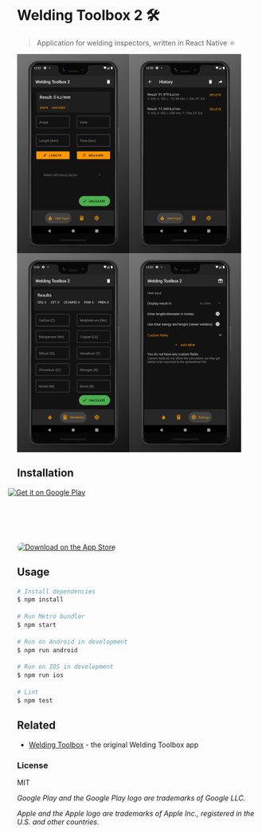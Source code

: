 # Welding Toolbox 2 🛠️

> Application for welding inspectors, written in React Native ⚛️

<div style="display: flex; flex-direction: row; flex-wrap: wrap">
  <img src="media/screenshot_1.jpg" height="400">
  <img src="media/screenshot_2.jpg" height="400">
  <img src="media/screenshot_3.jpg" height="400">
  <img src="media/screenshot_4.jpg" height="400">
</div>

## Installation

<div style="display: flex; flex-direction: column">
    <a href='https://play.google.com/store/apps/details?id=me.kepinski.weldingtoolbox2&hl=en&gl=US&pcampaignid=pcampaignidMKT-Other-global-all-co-prtnr-py-PartBadge-Mar2515-1' style="width: 270px; height: 110px; margin-left: -18px"><img alt='Get it on Google Play' src='https://play.google.com/intl/en_us/badges/static/images/badges/en_badge_web_generic.png'/></a>
    <a href="https://apps.apple.com/us/app/welding-toolbox-2/id1546617906?itsct=apps_box&amp;itscg=30200"><img src="https://tools.applemediaservices.com/api/badges/download-on-the-app-store/black/en-US?size=250x83&amp;releaseDate=1609200000&h=57f788796e99241f7aa376a56910a7ea" alt="Download on the App Store" style="border-radius: 13px; width: 250px; height: 83px;"></a>
</div>

## Usage

```bash
# Install dependencies
$ npm install

# Run Metro bundler
$ npm start

# Run on Android in development
$ npm run android

# Run on IOS in development
$ npm run ios

# Lint
$ npm test
```

## Related

- [Welding Toolbox](https://github.com/xxczaki/welding-toolbox/) - the original Welding Toolbox app

### License

MIT

*Google Play and the Google Play logo are trademarks of Google LLC.*

*Apple and the Apple logo are trademarks of Apple Inc., registered in the U.S. and other countries.*
